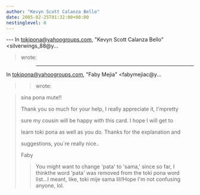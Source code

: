 ```yaml
---
author: "Kevyn Scott Calanza Bello"
date: 2005-02-25T01:32:00+00:00
nestinglevel: 0
---
```

\---
 In [tokipona@yahoogroups.com](mailto://tokipona@yahoogroups.com), "Kevyn Scott Calanza Bello"<silverwings\_88@y...
> wrote:

>> ---
 In [tokipona@yahoogroups.com](mailto://tokipona@yahoogroups.com), "Faby Mejia" <fabymejiac@y...
>> wrote:

> 
>> 
>> 
>> 
> sina pona mute!!
> 
>> 
> Thank you so much for your help, I really appreciate it, I'mpretty
> 
> sure my cousin will be happy with this card. I hope I will get to
> 
> learn toki pona as well as you do. Thanks for the explanation and
> 
> suggestions, you´re really nice..
> 
>> 
> Faby
>> You might want to change 'pata' to 'sama,' since so far, I thinkthe
> word 'pata' was removed from the toki pona word list...I meant, like, toki mije sama lili!Hope I'm not confusing anyone, lol.